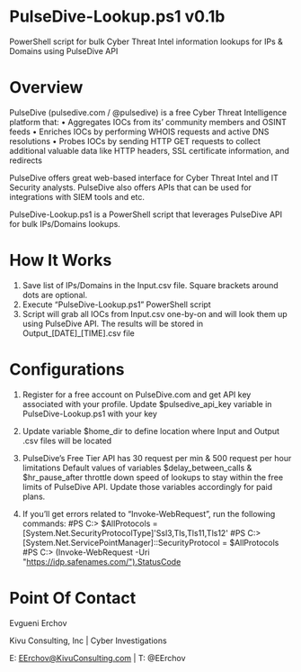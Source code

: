 # PulseDive-Lookup.ps1 v0.1b
PowerShell script for bulk Cyber Threat Intel information lookups for IPs &amp; Domains using PulseDive API

# Overview

PulseDive (pulsedive.com / @pulsedive) is a free Cyber Threat Intelligence platform that: 
•	Aggregates IOCs from its’ community members and OSINT feeds
•	Enriches IOCs by performing WHOIS requests and active DNS resolutions
•	Probes IOCs by sending HTTP GET requests to collect additional valuable data like HTTP headers, SSL certificate information, and redirects

PulseDive offers great web-based interface for Cyber Threat Intel and IT Security analysts. PulseDive also offers APIs that can be used for integrations with SIEM tools and etc.

PulseDive-Lookup.ps1 is a PowerShell script that leverages PulseDive API for bulk IPs/Domains lookups.

# How It Works

1.	Save list of IPs/Domains in the Input.csv file. Square brackets around dots are optional.
2.	Execute “PulseDive-Lookup.ps1” PowerShell script
3.	Script will grab all IOCs from Input.csv one-by-on and will look them up using PulseDive API. The results will be stored in Output_[DATE]_[TIME].csv file

# Configurations
1.	Register for a free account on PulseDive.com and get API key associated with your profile. Update $pulsedive_api_key variable in PulseDive-Lookup.ps1 with your key

2.	Update variable $home_dir to define location where Input and Output .csv files will be located

3.	PulseDive’s Free Tier API has 30 request per min & 500 request per hour limitations
Default values of variables $delay_between_calls & $hr_pause_after throttle down speed of lookups to stay within the free limits of PulseDive API. Update those variables accordingly for paid plans.

4.	If you’ll get errors related to “Invoke-WebRequest”, run the following commands:
        #PS C:\> $AllProtocols = [System.Net.SecurityProtocolType]'Ssl3,Tls,Tls11,Tls12'
        #PS C:\> [System.Net.ServicePointManager]::SecurityProtocol = $AllProtocols
        #PS C:\> (Invoke-WebRequest -Uri "https://idp.safenames.com/").StatusCode

# Point Of Contact
Evgueni Erchov

Kivu Consulting, Inc | Cyber Investigations

E: EErchov@KivuConsulting.com | T: @EErchov 
